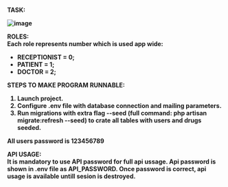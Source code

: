 <b>TASK:<b>

![image](https://user-images.githubusercontent.com/38216432/131244798-e2fc80a4-bc28-4b7b-8963-dde07325bd61.png)

<b>ROLES:</b><br>
Each role represents number which is used app wide:
    <ul><li>RECEPTIONIST = 0;</li>
        <li>PATIENT = 1;</li>
        <li>DOCTOR = 2;</li></ul>
    
<b>STEPS TO MAKE PROGRAM RUNNABLE:</b>
    
1. Launch project.
2. Configure .env file with database connection and mailing parameters.
3. Run migrations with extra flag --seed (full command: php artisan migrate:refresh --seed) to crate all tables with users and drugs seeded.

<b>All users password is 123456789</b>

<b>API USAGE:</b><br>
    It is mandatory to use API password for full api ussage. Api password is shown in .env file as API_PASSWORD. Once password is correct, api usage is available untill sesion is destroyed. 

